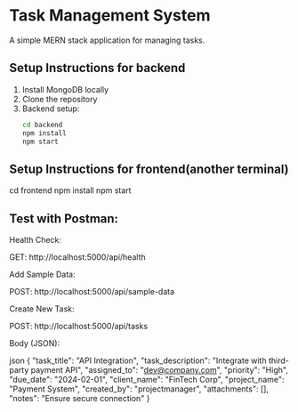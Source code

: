  
# Task Management System

A simple MERN stack application for managing tasks.

## Setup Instructions for backend

1. Install MongoDB locally
2. Clone the repository
3. Backend setup:
   ```bash
   cd backend
   npm install
   npm start
## Setup Instructions for frontend(another terminal)
cd frontend 
npm install
npm start


## Test with Postman:
Health Check:

GET: http://localhost:5000/api/health

Add Sample Data:

POST: http://localhost:5000/api/sample-data

Create New Task:

POST: http://localhost:5000/api/tasks

Body (JSON):

json
{
  "task_title": "API Integration",
  "task_description": "Integrate with third-party payment API",
  "assigned_to": "dev@company.com",
  "priority": "High",
  "due_date": "2024-02-01",
  "client_name": "FinTech Corp",
  "project_name": "Payment System",
  "created_by": "projectmanager",
  "attachments": [],
  "notes": "Ensure secure connection"
}